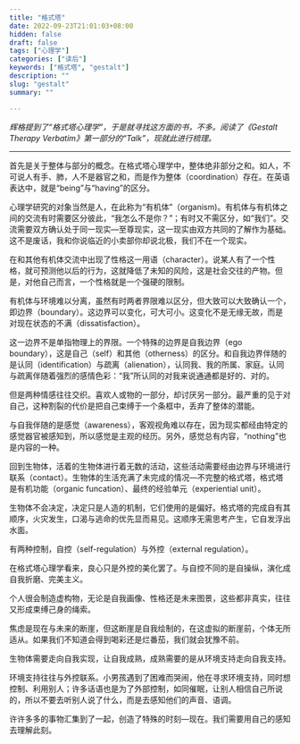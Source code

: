 ```yaml
---
title: "格式塔"
date: 2022-09-23T21:01:03+08:00
hidden: false
draft: false
tags: ["心理学"]
categories: ["读后"]
keywords: ["格式塔", "gestalt"]
description: ""
slug: "gestalt"
summary: ""

---
```


_辉格提到了“格式塔心理学”，于是就寻找这方面的书，不多。阅读了《Gestalt Therapy Verbatim》第一部分的“Talk”，现就此进行梳理。_

---

首先是关于整体与部分的概念。在格式塔心理学中，整体绝非部分之和。如人，不可说人有手、肺，人不是器官之和，而是作为整体（coordination）存在。在英语表达中，就是“being”与“having”的区分。

心理学研究的对象当然是人，在此称为“有机体”（organism)。有机体与有机体之间的交流有时需要区分彼此，“我怎么不是你？”；有时又不需区分，如“我们”。交流需要双方确认处于同一现实—至尊现实，这一现实由双方共同的了解作为基础。这不是废话，我和你说临近的小卖部你却说北极，我们不在一个现实。

在和其他有机体交流中出现了性格这一用语（character）。说某人有了一个性格，就可预测他以后的行为，这就降低了未知的风险，这是社会交往的产物。但是，对他自己而言，一个性格就是一个强硬的限制。

有机体与环境难以分离，虽然有时两者界限难以区分，但大致可以大致确认一个，即边界（boundary）。这边界可以变化，可大可小。这变化不是无缘无故，而是对现在状态的不满（dissatisfaction）。

这一边界不是单指物理上的界限。一个特殊的边界是自我边界（ego boundary），这是自己（self）和其他（otherness）的区分。和自我边界伴随的是认同（identification）与疏离（alienation），认同我、我的所属、家庭。认同与疏离伴随着强烈的感情色彩：“我”所认同的对我来说通通都是好的、对的。

但是两种情感往往交织。喜欢人或物的一部分，却讨厌另一部分。最严重的见于对自己，这种割裂的代价是把自己束缚于一个条框中，丢弃了整体的潜能。

与自我伴随的是感觉（awareness），客观视角难以存在，因为现实都经由特定的感觉器官被感知到，所以感觉是主观的经历。另外，感觉总有内容，“nothing”也是内容的一种。

回到生物体，活着的生物体进行着无数的活动，这些活动需要经由边界与环境进行联系（contact）。生物体的生活充满了未完成的情况—不完整的格式塔，格式塔是有机功能（organic funcation）、最终的经验单元（experiential unit）。

生物体不会决定，决定只是人造的机制，它们使用的是偏好。格式塔的完成自有其顺序，火灾发生，口渴与逃命的优先显而易见。这顺序无需思考产生，它自发浮出水面。

有两种控制，自控（self-regulation）与外控（external regulation）。

在格式塔心理学看来，良心只是外控的美化罢了。与自控不同的是自操纵，演化成自我折磨、完美主义。

个人很会制造虚构物，无论是自我画像、性格还是未来图景，这些都非真实，往往又形成束缚己身的绳索。

焦虑是现在与未来的断崖，但这断崖是自我绘制的，在这虚拟的断崖前，个体无所适从。如果我们不知道会得到喝彩还是烂番茄，我们就会犹豫不前。

生物体需要走向自我实现，让自我成熟，成熟需要的是从环境支持走向自我支持。

环境支持往往与外控联系。小男孩遇到了困难而哭闹，他在寻求环境支持，同时想控制、利用别人；许多话语也是为了外部控制，如同催眠，让别人相信自己所说的，所以不要去听别人说了什么，而是去感知他们的声音、语调。

许许多多的事物汇集到了一起，创造了特殊的时刻—现在。我们需要用自己的感知去理解此刻。